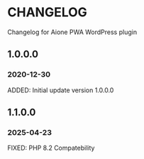 # CHANGELOG
Changelog for Aione PWA WordPress plugin

## 1.0.0.0
### 2020-12-30
ADDED: Initial update version 1.0.0.0


## 1.1.0.0
### 2025-04-23
FIXED: PHP 8.2 Compatebility